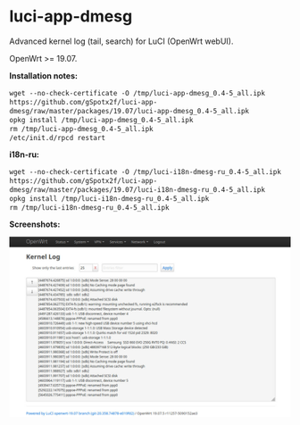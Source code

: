 # luci-app-dmesg
Advanced kernel log (tail, search) for LuCI (OpenWrt webUI).

OpenWrt >= 19.07.

**Installation notes:**

    wget --no-check-certificate -O /tmp/luci-app-dmesg_0.4-5_all.ipk https://github.com/gSpotx2f/luci-app-dmesg/raw/master/packages/19.07/luci-app-dmesg_0.4-5_all.ipk
    opkg install /tmp/luci-app-dmesg_0.4-5_all.ipk
    rm /tmp/luci-app-dmesg_0.4-5_all.ipk
    /etc/init.d/rpcd restart

**i18n-ru:**

    wget --no-check-certificate -O /tmp/luci-i18n-dmesg-ru_0.4-5_all.ipk https://github.com/gSpotx2f/luci-app-dmesg/raw/master/packages/19.07/luci-i18n-dmesg-ru_0.4-5_all.ipk
    opkg install /tmp/luci-i18n-dmesg-ru_0.4-5_all.ipk
    rm /tmp/luci-i18n-dmesg-ru_0.4-5_all.ipk

**Screenshots:**

![](https://github.com/gSpotx2f/luci-app-dmesg/blob/master/screenshots/01.jpg)
